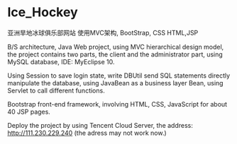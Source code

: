 # Ice_Hockey
亚洲旱地冰球俱乐部网站
使用MVC架构, BootStrap, CSS HTML,JSP

B/S architecture, Java Web project, using MVC hierarchical design model, the project contains two parts, the
client and the administrator part, using MySQL database, IDE: MyEclipse 10.

Using Session to save login state, write DBUtil send SQL statements directly manipulate the database, using
JavaBean as a business layer Bean, using Servlet to call different functions.

Bootstrap front-end framework, involving HTML, CSS, JavaScript for about 40 JSP pages.

Deploy the project by using Tencent Cloud Server, the address: http://111.230.229.240
 (the adress may not work now.)

